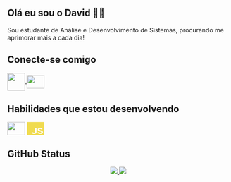 <body>
  <div>
    <h2>Olá eu sou o David 👋🏽</h2>
    <p>Sou estudante de Análise e Desenvolvimento de Sistemas, procurando me aprimorar mais a cada dia!</p>
  </div>
  
  <div>
    <h2>Conecte-se comigo</h2>
    <a href="https://www.linkedin.com/in/david-martins-726b311b5/">
      <img align="center" width="40" height="40" src="https://itcnet.gr/wp-content/uploads/2020/09/Linkedin-logo-on-transparent-Background-PNG-.png"/>
    </a>
    <a href="https://discord.com/channels/davidbrennerm">
      <img align="center" width="40" height="30" src="https://th.bing.com/th/id/OIP.0kj7XPF_bdTVCg7IFuPR-gHaFV?pid=ImgDet&rs=1">
    </a>
  </div>
  
  <div style="display: inline_block">
    <h2>Habilidades que estou desenvolvendo</h2>
    <img align="center" width="40" height="30" src="https://cdn.jsdelivr.net/gh/devicons/devicon/icons/python/python-original.svg">
    <img align="center" width="40" height="30" src="https://raw.githubusercontent.com/devicons/devicon/master/icons/javascript/javascript-plain.svg">
  </div>
  
  <div>
    <h2>GitHub Status</h2>
     <div align="center">
      <a href="https://github.com/davidbrennerm">
      <img width="48%" src="https://github-readme-stats.vercel.app/api?username=davidbrennerm&show_icons_icons=true&theme=dracula&include_all_commits=true&count_private=true"/>
      <img width="45%" src="https://github-readme-stats.vercel.app/api/top-langs/?username=davidbrennerm&layout=compact&langs_count=7&theme=dracula"/>
    </div> 
  </div>
</body>

